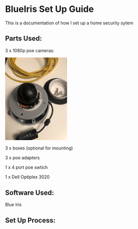 # BlueIris Set Up Guide

This is a documentation of how I set up a home security sytem


## Parts Used:

3 x 1080p poe cameras:

<img src="https://github.com/tarasermolenko/BlueIrisSetUpGuide/blob/main/camera.jpeg" alt="drawing" width="200"/>

3 x boxes (optional for mounting)

3 x poe adapters 

1 x 4 port poe swtich

1 x Dell Optiplex 3020


## Software Used:

Blue Iris



## Set Up Process:
